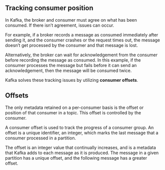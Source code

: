 ## Tracking consumer position

In Kafka, the broker and consumer must agree on what has been consumed. If there isn’t agreement, issues can occur.

For example, if a broker records a message as consumed immediately after sending it, and the consumer crashes or the request times out, the message doesn’t get processed by the consumer and that message is lost.

Alternatively, the broker can wait for acknowledgement from the consumer before recording the message as consumed. In this example, if the consumer processes the message but fails before it can send an acknowledgement, then the message will be consumed twice.

Kafka solves these tracking issues by utilizing **consumer offsets**.

## Offsets

The only metadata retained on a per-consumer basis is the offset or position of that consumer in a topic. This offset is controlled by the consumer.

A consumer offset is used to track the progress of a consumer group. An offset is a unique identifier, an integer, which marks the last message that a consumer processed in a partition.

The offset is an integer value that continually increases, and is a metadata that Kafka adds to each message as it is produced. The message in a given partition has a unique offset, and the following message has a greater offset.
